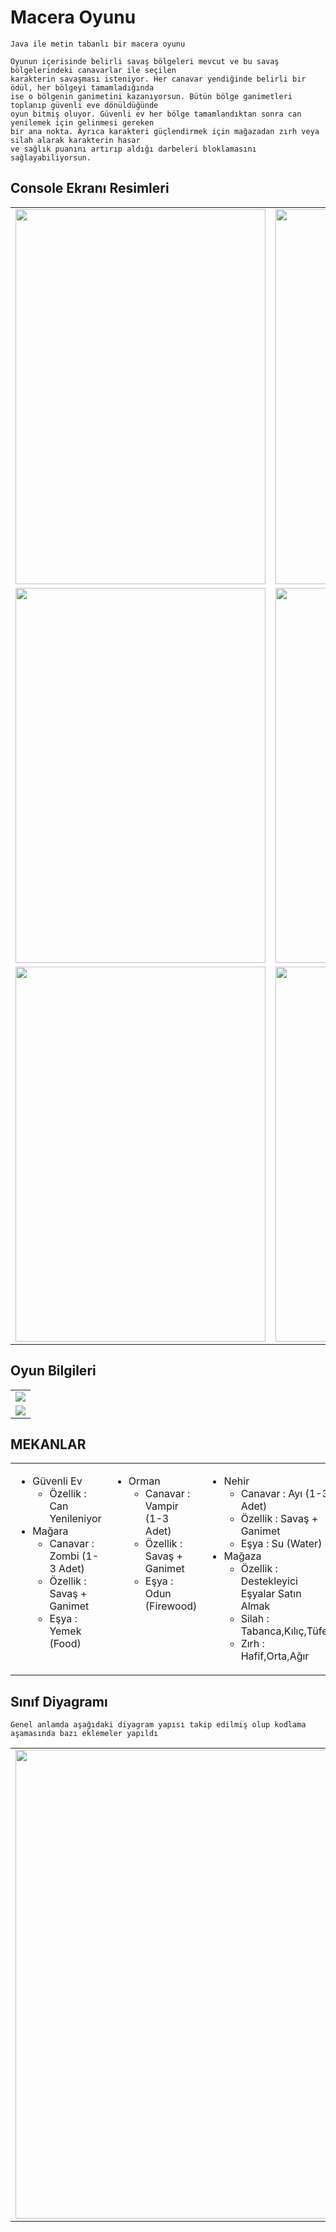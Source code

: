 # Macera Oyunu
````
Java ile metin tabanlı bir macera oyunu

Oyunun içerisinde belirli savaş bölgeleri mevcut ve bu savaş bölgelerindeki canavarlar ile seçilen
karakterin savaşması isteniyor. Her canavar yendiğinde belirli bir ödül, her bölgeyi tamamladığında 
ise o bölgenin ganimetini kazanıyorsun. Bütün bölge ganimetleri toplanıp güvenli eve dönüldüğünde 
oyun bitmiş oluyor. Güvenli ev her bölge tamamlandıktan sonra can yenilemek için gelinmesi gereken
bir ana nokta. Ayrıca karakteri güçlendirmek için mağazadan zırh veya silah alarak karakterin hasar 
ve sağlık puanını artırıp aldığı darbeleri bloklamasını sağlayabiliyorsun.
````
## Console Ekranı Resimleri
</table>
<div>
  <table>
    <tr>
      <td valign="top" width="50%">
        <img src="https://user-images.githubusercontent.com/58556840/164526065-dff8e602-1a51-49c5-8e4a-2f5868ab26bf.png" height="600px" width="400px">
      </td>
      <td valign="top" width="50%">
        <img src="https://user-images.githubusercontent.com/58556840/164526070-50757882-33d1-41c7-8e09-3ed97d189f8e.png" height="600px"  width="400px">
      </td>  
    </tr>
    <tr>
      <td valign="top" width="50%">
        <img src="https://user-images.githubusercontent.com/58556840/164526040-256e0035-b4be-45f4-a4de-104644dc43f8.png" height="600px"  width="400px">
      </td>
      <td valign="top" width="50%">
        <img src="https://user-images.githubusercontent.com/58556840/164526052-ae30c6fe-1f6b-4b31-a26f-c0c87794b3b8.png" height="600px"  width="400px">
      </td>  
    </tr>
    <tr>
      <td valign="top" width="50%">
        <img src="https://user-images.githubusercontent.com/58556840/164526056-b34ca6af-1246-486a-aede-e3ab6921d4a9.png" height="600px"  width="400px">
      </td>
      <td valign="top" width="50%">
        <img src="https://user-images.githubusercontent.com/58556840/164526059-fe93e081-bb3c-4082-9503-555208acc85b.png" height="600px"  width="400px">
      </td>  
    </tr>
  </table>  
</div>

## Oyun Bilgileri
<div>
<table>
  <tr>
     <td ><img src="https://user-images.githubusercontent.com/58556840/163719197-e5595b85-6b01-4965-b87b-8a257856d391.png" ></td>
    
  </tr>
  
  <tr>
    <td ><img src="https://user-images.githubusercontent.com/58556840/163719199-93aa23aa-8800-48b9-9cbb-24e9191d5c67.png" ></td>
    
  </tr>
</table>
</div>

## MEKANLAR
<div>
  <table>
    <tr>
      <td valign="top" width="33%">
        <ul>
          <li>Güvenli Ev
            <ul>
              <li>Özellik : Can Yenileniyor</li>
            </ul>
          </li>
          <li>Mağara
            <ul>
              <li>Canavar : Zombi (1-3 Adet)</li>
              <li>Özellik : Savaş + Ganimet</li>
              <li>Eşya : Yemek (Food)</li>
            </ul>
          </li> 
        </ul>
      </td>
      <td valign="top" width="33%">
        <ul>
          <li>Orman
            <ul>
              <li>Canavar : Vampir (1-3 Adet)</li>
              <li>Özellik : Savaş + Ganimet</li>
              <li>Eşya : Odun (Firewood)</li>
            </ul>
          </li>
        </ul>
      </td>
      <td valign="top" width="33%">
        <ul>
          <li>Nehir
            <ul>
              <li>Canavar : Ayı (1-3 Adet)</li>
              <li>Özellik : Savaş + Ganimet</li>
              <li>Eşya : Su (Water)</li>
            </ul>
          </li>
          <li>Mağaza
            <ul>
              <li>Özellik : Destekleyici Eşyalar Satın Almak</li>
              <li>Silah : Tabanca,Kılıç,Tüfek</li>
              <li>Zırh : Hafif,Orta,Ağır</li>
            </ul>
          </li>     
        </ul>
      </td>
    </tr>
  </table>  
</div>

## Sınıf Diyagramı
````
Genel anlamda aşağıdaki diyagram yapısı takip edilmiş olup kodlama aşamasında bazı eklemeler yapıldı
````
<div>
<table>
  <tr>
     <td ><img src="https://user-images.githubusercontent.com/58556840/163719204-06a7393d-35bd-412b-bc7d-ae693c33658e.jpg" width="1000" height="750"></td>
    
  </tr>
  
  



